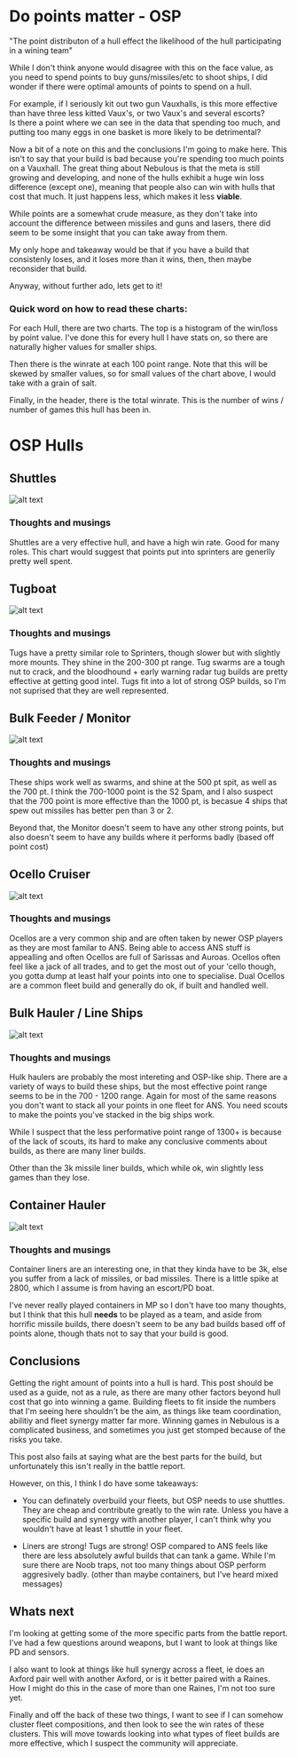 # Do points matter - OSP

"The point distributon of a hull effect the likelihood of the hull participating in a wining team"

While I don't think anyone would disagree with this on the face value, as you need to spend points to buy guns/missiles/etc to shoot ships, I did wonder if there were optimal amounts of points to spend on a hull. 

For example, if I seriously kit out two gun Vauxhalls, is this more effective than have three less kitted Vaux's, or two Vaux's and several escorts?  
Is there a point where we can see in the data that spending too much, and putting too many eggs in one basket is more likely to be detrimental? 

Now a bit of a note on this and the conclusions I'm going to make here. This isn't to say that your build is bad because you're spending too much points on a Vauxhall. The great thing about Nebulous is that the meta is still growing and developing, and none of the hulls exhibit a huge win loss difference (except one), meaning that people also can win with hulls that cost that much. It just happens less, which makes it less **viable**.

While points are a somewhat crude measure, as they don't take into account the difference between missiles and guns and lasers, there did seem to be some insight that you can take away from them.  

My only hope and takeaway would be that if you have a build that consistenly loses, and it loses more than it wins, then, then maybe reconsider that build.

Anyway, without further ado, lets get to it!

### Quick word on how to read these charts:

For each Hull, there are two charts. The top is a histogram of the win/loss by point value. I've done this for every hull I have stats on, so there are naturally higher values for smaller ships. 

Then there is the winrate at each 100 point range. Note that this will be skewed by smaller values, so for small values of the chart above, I would take with a grain of salt. 

Finally, in the header, there is the total winrate. This is the number of wins / number of games this hull has been in. 

# OSP Hulls

## Shuttles

![alt text](assets/pointEffectiveness/Shuttle.png "Shutttle Point Viability")

### Thoughts and musings

Shuttles are a very effective hull, and have a high win rate. Good for many roles. This chart would suggest that points put into sprinters are generlly pretty well spent.


## Tugboat

![alt text](assets/pointEffectiveness/Tugboat.png "Tugboat Point Viability")

### Thoughts and musings

Tugs have a pretty similar role to Sprinters, though slower but with slightly more mounts. They shine in the 200-300 pt range. Tug swarms are a tough nut to crack, and the bloodhound + early warning radar tug builds are pretty effective at getting good intel. Tugs fit into a lot of strong OSP builds, so I'm not suprised that they are well represented. 

## Bulk Feeder / Monitor

![alt text](assets/pointEffectiveness/Bulk_Feeder.png "Bulk Feeder / Monitor Viability")

### Thoughts and musings

These ships work well as swarms, and shine at the 500 pt spit, as well as the 700 pt. I think the 700-1000 point is the S2 Spam, and I also suspect that the 700 point is more effective than the 1000 pt,  is becasue 4 ships that spew out missiles has better pen than 3 or 2. 

Beyond that, the Monitor doesn't seem to have any other strong points, but also doesn't seem to have any builds where it performs badly (based off point cost) 

## Ocello Cruiser

![alt text](assets/pointEffectiveness/Ocello_Cruiser.png "Ocello Point Viability")

### Thoughts and musings

Ocellos are a very common ship and are often taken by newer OSP players as they are most familar to ANS. Being able to access ANS stuff is appealling and often Ocellos are full of Sarissas and Auroas. Ocellos often feel like a jack of all trades, and to get the most out of your 'cello though, you gotta dump at least half your points into one to specialise. Dual Ocellos are a common fleet build and generally do ok, if built and handled well.

## Bulk Hauler / Line Ships

![alt text](assets/pointEffectiveness/Bulk_Hauler.png "Line Ship Point Viability")

### Thoughts and musings

Hulk haulers are probably the most intereting and OSP-like ship. There are a variety of ways to build these ships, but the most effective point range seems to be in the 700 - 1200 range. Again for most of the same reasons you don't want to stack all your points in one fleet for ANS. You need scouts to make the points you've stacked in the big ships work. 

While I suspect that the less performative point range of 1300+ is because of the lack of scouts, its hard to make any conclusive comments about builds, as there are many liner builds. 

Other than the 3k missile liner builds, which while ok, win slightly less games than they lose.

## Container Hauler

![alt text](assets/pointEffectiveness/Container_Hauler.png "Container Point Viability")

### Thoughts and musings

Container liners are an interesting one, in that they kinda have to be 3k, else you suffer from a lack of missiles, or bad missiles. There is a little spike at 2800, which I assume is from having an escort/PD boat.

I've never really played containers in MP so I don't have too many thoughts, but I think that this hull **needs** to be played as a team, and aside from horrific missile builds, there doesn't seem to be any bad builds based off of points alone, though thats not to say that your build is good.

## Conclusions

Getting the right amount of points into a hull is hard. This post should be used as a guide, not as a rule, as there are many other factors beyond hull cost that go into winning a game. Building fleets to fit inside the numbers that I'm seeing here shouldn't be the aim, as things like team coordination, abilitiy and fleet synergy matter far more. Winning games in Nebulous is a complicated business, and sometimes you just get stomped because of the risks you take. 

This post also fails at saying what are the best parts for the build, but unfortunately this isn't really in the battle report. 

However, on this, I think I do have some takeaways:

* You can definately overbuild your fleets, but OSP needs to use shuttles. They are cheap and contribute greatly to the win rate. Unless you have a specific build and synergy with another player, I can't think why you wouldn't have at least 1 shuttle in your fleet. 

* Liners are strong! Tugs are strong! OSP compared to ANS feels like there are less absolutely awful builds that can tank a game. While I'm sure there are Noob traps, not too many things about OSP perform aggresively badly. (other than maybe containers, but I've heard mixed messages)



## Whats next

I'm looking at getting some of the more specific parts from the battle report. I've had a few questions around weapons, but I want to look at things like PD and sensors. 

I also want to look at things like hull synergy across a fleet, ie does an Axford pair well with another Axford, or is it better paired with a Raines. How I might do this in the case of more than one Raines, I'm not too sure yet. 

Finally and off the back of these two things, I want to see if I can somehow cluster fleet compositions, and then look to see the win rates of these clusters. This will move towards looking into what types of fleet builds are more effective, which I suspect the community will appreciate.




